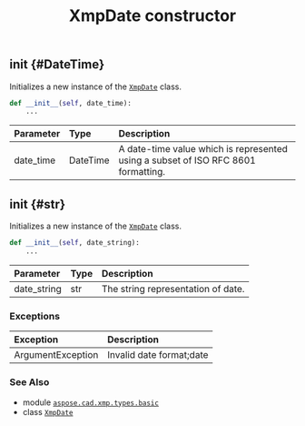 ﻿---
title: XmpDate constructor
second_title: Aspose.CAD for Python via .NET API References
description: 
type: docs
weight: 10
url: /aspose.cad.xmp.types.basic/xmpdate/__init__/
is_root: false
---

## __init__ {#DateTime}

Initializes a new instance of the [`XmpDate`](/cad/python-net/aspose.cad.xmp.types.basic/xmpdate) class.



```python
def __init__(self, date_time):
    ...
```


| Parameter | Type | Description |
| :- | :- | :- |
| date_time | DateTime | A date-time value which is represented using a subset of ISO RFC 8601 formatting. |


## __init__ {#str}

Initializes a new instance of the [`XmpDate`](/cad/python-net/aspose.cad.xmp.types.basic/xmpdate) class.



```python
def __init__(self, date_string):
    ...
```


| Parameter | Type | Description |
| :- | :- | :- |
| date_string | str | The string representation of date. |
### Exceptions
| Exception | Description |
| :- | :- |
| ArgumentException | Invalid date format;date |





### See Also
* module [`aspose.cad.xmp.types.basic`](../../)
* class [`XmpDate`](/cad/python-net/aspose.cad.xmp.types.basic/xmpdate)
